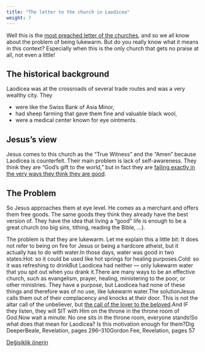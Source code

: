 ```yaml
---
title: "The letter to the church in Laodicea"
weight: 7
---
```



Well this is the [most preached letter of the churches](https://www.bibleserver.com/NIV/Revelation3%3A14-22), and so we all know about the problem of being lukewarm. But do you really know what it means in this context? Especially when this is the only church that gets no praise at all, not even a little!


## The historical background

<a name="a3f2"></a>
Laodicea was at the crossroads of several trade routes and was a very wealthy city. They

- were like the Swiss Bank of Asia Minor,
- had sheep farming that gave them fine and valuable black wool,
- were a medical center known for eye ointments.



## Jesus’s view

<a name="6bbf"></a>
Jesus comes to this church as the “True Witness” and the “Amen” because Laodicea is counterfeit. Their main problem is lack of self-awareness. They think they are “God’s gift to the world,” but in fact they are [failing exactly in the very ways they think they are good](https://www.bibleserver.com/NIV/Revelation3%3A17).


## The Problem

<a name="d6b2"></a>
So Jesus approaches them at eye level. He comes as a merchant and offers them free goods. The same goods they think they already have the best version of. They have the idea that living a “good” life is enough to be a great church (no big sins, tithing, reading the Bible, …).



The problem is that they are lukewarm. Let me explain this a little bit: It does not refer to being on fire for Jesus or being a hardcore atheist, but it actually has to do with water.In those days, water was good in two states:Hot: so it could be used like hot springs for healing purposes.Cold: so it was refreshing to drinkBut Laodicea had neither — only lukewarm water that you spit out when you drank it.There are many ways to be an effective church, such as evangelism, prayer, healing, ministering to the poor, or other ministries. They have a purpose, but Laodicea had none of these things and therefore was of no use, like lukewarm water.The solutionJesus calls them out of their complacency and knocks at their door. This is not the altar call of the unbeliever, but [the call of the lover to the beloved](https://www.bibleserver.com/NIV/Song%20of%20Solomon5%3A1-5).And IF they listen, they will SIT with Him on the throne in the throne room of God.Now wait a minute: No one sits in the throne room, everyone stands!So what does that mean for Laodicea? Is this motivation enough for them?Dig DeeperBeale, Revelation, pages 296–310Gordon Fee, Revelation, pages 57


[Değişiklik önerin](https://github.com/revelation-today/revelation-today/blob/main/exampleSite/content/docs/content/letters/expl/the-letter-to-the-church-in-laodicea.md)
